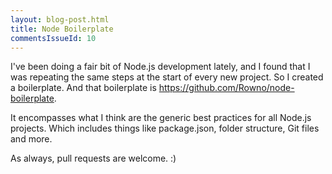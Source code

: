 ```yaml
---
layout: blog-post.html
title: Node Boilerplate
commentsIssueId: 10
---
```


I've been doing a fair bit of Node.js development lately, and I found that I was repeating the same steps at the start of every new project. So I created a boilerplate. And that boilerplate is https://github.com/Rowno/node-boilerplate.

It encompasses what I think are the generic best practices for all Node.js projects. Which includes things like package.json, folder structure, Git files and more.

As always, pull requests are welcome. :)
